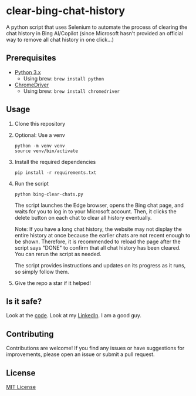# clear-bing-chat-history

A python script that uses Selenium to automate the process of clearing the chat history in Bing AI/Copilot (since Microsoft hasn't provided an official way to remove all chat history in one click...)

## Prerequisites

- [Python 3.x](https://www.python.org/downloads/)
  - Using brew: `brew install python`
- [ChromeDriver](https://chromedriver.chromium.org/downloads)
  - Using brew: `brew install chromedriver`

## Usage

1. Clone this repository
2. Optional: Use a venv

    ```shell
    python -m venv venv
    source venv/bin/activate
    ```

3. Install the required dependencies

    ```shell
    pip install -r requirements.txt
    ```

4. Run the script

    ```shell
    python bing-clear-chats.py
    ```

    The script launches the Edge browser, opens the Bing chat page, and waits for you to log in to your Microsoft account. Then, it clicks the delete button on each chat to clear all history eventually.

    Note: If you have a long chat history, the website may not display the entire history at once because the earlier chats are not recent enough to be shown. Therefore, it is recommended to reload the page after the script says "DONE" to confirm that all chat history has been cleared. You can rerun the script as needed.

    The script provides instructions and updates on its progress as it runs, so simply follow them.

5. Give the repo a star if it helped!

## Is it safe?

Look at the [code](bing-clear-chats.py). Look at my [LinkedIn](https://www.linkedin.com/in/kenneth-kwan-6bb396262). I am a good guy.

## Contributing

Contributions are welcome! If you find any issues or have suggestions for improvements, please open an issue or submit a pull request.

## License

[MIT License](LICENSE)
